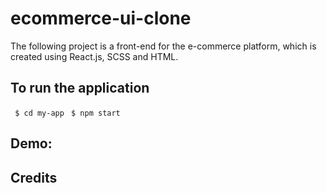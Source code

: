 # ecommerce-ui-clone
The following project is a front-end for the e-commerce platform, which is created using React.js, SCSS and HTML.

## To run the application
` $ cd my-app`
` $ npm start`

## Demo:


## Credits
